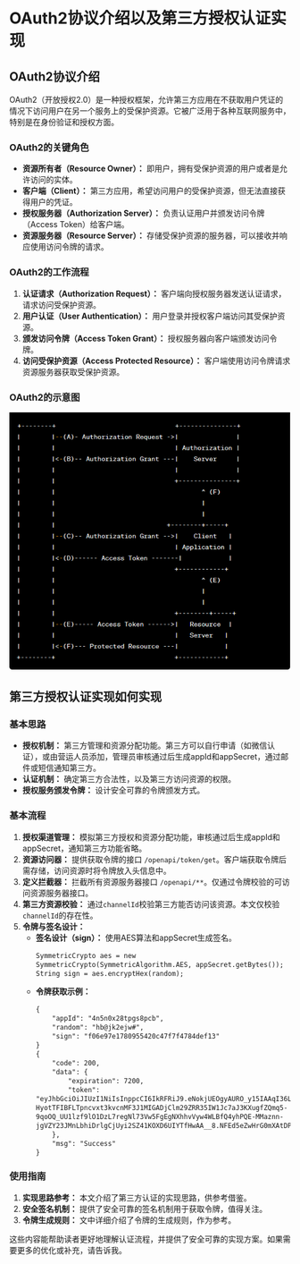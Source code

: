 # OAuth2协议介绍以及第三方授权认证实现

## OAuth2协议介绍

OAuth2（开放授权2.0）是一种授权框架，允许第三方应用在不获取用户凭证的情况下访问用户在另一个服务上的受保护资源。它被广泛用于各种互联网服务中，特别是在身份验证和授权方面。

### OAuth2的关键角色

- **资源所有者（Resource Owner）：** 即用户，拥有受保护资源的用户或者是允许访问的实体。
- **客户端（Client）：** 第三方应用，希望访问用户的受保护资源，但无法直接获得用户的凭证。
- **授权服务器（Authorization Server）：** 负责认证用户并颁发访问令牌（Access Token）给客户端。
- **资源服务器（Resource Server）：** 存储受保护资源的服务器，可以接收并响应使用访问令牌的请求。

### OAuth2的工作流程

1. **认证请求（Authorization Request）：** 客户端向授权服务器发送认证请求，请求访问受保护资源。
2. **用户认证（User Authentication）：** 用户登录并授权客户端访问其受保护资源。
3. **颁发访问令牌（Access Token Grant）：** 授权服务器向客户端颁发访问令牌。
4. **访问受保护资源（Access Protected Resource）：** 客户端使用访问令牌请求资源服务器获取受保护资源。

### OAuth2的示意图
![本地图片](image/1704595390261.jpg)

## 第三方授权认证实现如何实现

### 基本思路
- **授权机制：** 第三方管理和资源分配功能。第三方可以自行申请（如微信认证），或由营运人员添加，管理员审核通过后生成appId和appSecret，通过邮件或短信通知第三方。
- **认证机制：** 确定第三方合法性，以及第三方访问资源的权限。
- **授权服务颁发令牌：** 设计安全可靠的令牌颁发方式。

### 基本流程
1. **授权渠道管理：** 模拟第三方授权和资源分配功能，审核通过后生成appId和appSecret，通知第三方功能省略。
2. **资源访问器：** 提供获取令牌的接口 `/openapi/token/get`。客户端获取令牌后需存储，访问资源时将令牌放入头信息中。
3. **定义拦截器：** 拦截所有资源服务器接口 `/openapi/**`。仅通过令牌校验的可访问资源服务器接口。
4. **第三方资源校验：** 通过`channelId`校验第三方能否访问该资源。本文仅校验`channelId`的存在性。
5. **令牌与签名设计：**
   - **签名设计（sign）：** 使用AES算法和appSecret生成签名。
     ```
     SymmetricCrypto aes = new SymmetricCrypto(SymmetricAlgorithm.AES, appSecret.getBytes());
     String sign = aes.encryptHex(random);
     ```
   - **令牌获取示例：**
     ```
     {
         "appId": "4n5n0x28tpgs8pcb",
         "random": "hb@jk2ejw#",
         "sign": "f06e97e1780955420c47f7f4784def13"
     }
     {
         "code": 200,
         "data": {
             "expiration": 7200,
             "token": "eyJhbGciOiJIUzI1NiIsInppcCI6IkRFRiJ9.eNokjUEOgyAURO_y15IAAqI36Lon-HyotTFIBFLTpncvxt3kvcnMF3J1MIGADjClm29ZRR35IW1Jc7aJ3KXugfZQmq5-9qoOQ_UU1lzf9lO1DzL7regNl73Vw5FgEgNXhhvVyw4WLBfQ4yhPQE-MMaznn-jgVZY23JMnLbhiDrlgCjUyi2SZ41KOXD6UIYTfHwAA__8.NFEd5eZwHrG0mXAtDPGk84Mht4BPqjowiG6eTl8MpxM"
         },
         "msg": "Success"
     }
     ```
### 使用指南

1. **实现思路参考：** 本文介绍了第三方认证的实现思路，供参考借鉴。
2. **安全签名机制：** 提供了安全可靠的签名机制用于获取令牌，值得关注。
3. **令牌生成规则：** 文中详细介绍了令牌的生成规则，作为参考。

这些内容能帮助读者更好地理解认证流程，并提供了安全可靠的实现方案。如果需要更多的优化或补充，请告诉我。







